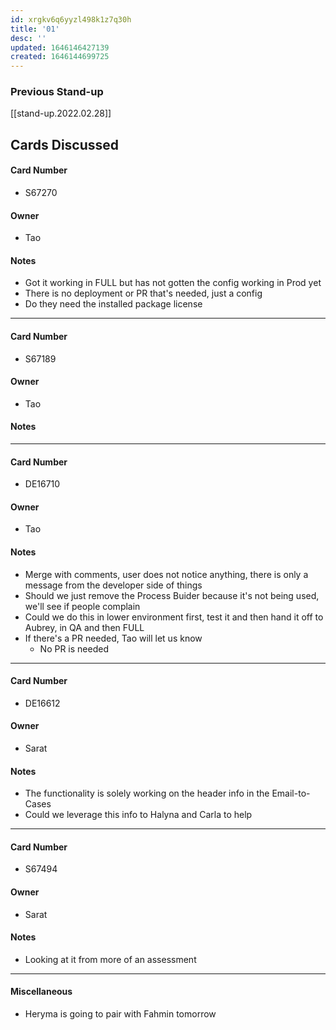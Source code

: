 ```yaml
---
id: xrgkv6q6yyzl498k1z7q30h
title: '01'
desc: ''
updated: 1646146427139
created: 1646144699725
---
```


### Previous Stand-up
[[stand-up.2022.02.28]]

## Cards Discussed

#### Card Number
- S67270
#### Owner
- Tao
#### Notes
- Got it working in FULL but has not gotten the config working in Prod yet
- There is no deployment or PR that's needed, just a config
- Do they need the installed package license
---
#### Card Number
- S67189
#### Owner
- Tao
#### Notes
---
#### Card Number
- DE16710
#### Owner
- Tao
#### Notes
- Merge with comments, user does not notice anything, there is only a message from the developer side of things
- Should we just remove the Process Buider because it's not being used, we'll see if people complain
- Could we do this in lower environment first, test it and then hand it off to Aubrey, in QA and then FULL
- If there's a PR needed, Tao will let us know
    - No PR is needed
---
#### Card Number
- DE16612
#### Owner
- Sarat
#### Notes
- The functionality is solely working on the header info in the Email-to-Cases
- Could we leverage this info to Halyna and Carla to help
---
#### Card Number
- S67494
#### Owner
- Sarat
#### Notes
- Looking at it from more of an assessment
---
#### Miscellaneous
- Heryma is going to pair with Fahmin tomorrow
